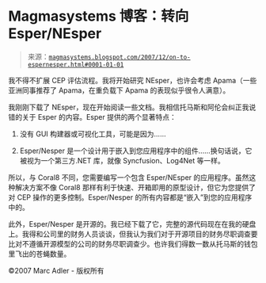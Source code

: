 <!--yml

分类：未分类

日期：2024-05-18 05:06:02

-->

# Magmasystems 博客：转向 Esper/NEsper

> 来源：[`magmasystems.blogspot.com/2007/12/on-to-espernesper.html#0001-01-01`](http://magmasystems.blogspot.com/2007/12/on-to-espernesper.html#0001-01-01)

我不得不扩展 CEP 评估流程。我将开始研究 NEsper，也许会考虑 Apama（一些亚洲同事推荐了 Apama，在重负载下 Apama 的表现似乎很令人满意）。

我刚刚下载了 NEsper，现在开始阅读一些文档。我相信托马斯和阿伦会纠正我说错的关于 Esper 的内容。Esper 提供的两个显著特点：

1) 没有 GUI 构建器或可视化工具，可能是因为......

2) Esper/Nesper 是一个设计用于嵌入到您应用程序中的组件……换句话说，它被视为一个第三方.NET 库，就像 Syncfusion、Log4Net 等一样。

所以，与 Coral8 不同，您需要编写一个包含 Esper/NEsper 的应用程序。虽然这种解决方案不像 Coral8 那样有利于快速、开箱即用的原型设计，但它为您提供了对 CEP 操作的更多控制。Esper/Nesper 的所有内容都是“嵌入”到您的应用程序中的。

此外，Esper/Nesper 是开源的。我已经下载了它，完整的源代码现在在我的硬盘上。我得和公司里的财务人员谈谈，但我认为我们对于开源项目的财务尽职调查要比对不遵循开源模型的公司的财务尽职调查少。也许我们得数一数从托马斯的钱包里飞出的苍蝇数量。

©2007 Marc Adler - 版权所有
